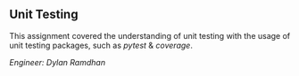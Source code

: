 ## Unit Testing <br>
This assignment covered the understanding of unit testing with the usage of unit testing packages, such as *pytest* & *coverage*.

_Engineer: Dylan Ramdhan_